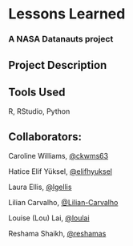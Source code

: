 # Lessons Learned
### A NASA Datanauts project
## Project Description

## Tools Used
R, RStudio, Python

## Collaborators: 

Caroline Williams, [@ckwms63](https://github.com/ckwms63)

Hatice Elif Yüksel, [@elifhyuksel](https://github.com/elifhyuksel)

Laura Ellis, [@lgellis](https://github.com/lgellis)

Lilian Carvalho, [@Lilian-Carvalho](https://github.com/Lilian-Carvalho)

Louise (Lou) Lai, [@loulai](https://github.com/loulai)

Reshama Shaikh, [@reshamas](https://github.com/reshamas)
